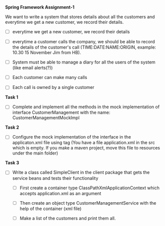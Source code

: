 **Spring Framework
Assignment-1**


We want to write a system that stores details about all the customers and everytime we get a new customer, we record their details. 

- [ ] everytime we get a new customer, we record their details


- [ ] everytime a customer calls the company, we should be able to record the details of the customer's call (TIME:DATE:NAME:ORIGIN, example: 10.30 15 November Jim from HB).


- [ ] System must be able to manage a diary for all the users of the system (like email alerts(?))


- [ ] Each customer can make many calls


- [ ] Each call is owned by a single customer



**Task 1**
- [ ] Complete and implement all the methods in the mock implementation of interface CustomerManagement with the name: CustomerManagementMockImpl


**Task 2**
- [ ] Configure the mock implementation of the interface in the applicaton.xml file using <beans> tag (You have a file application.xml in the src which is empty. If you make a maven project, move this file to resources under the main folder)


**Task 3**
- [ ] Write a class called SimpleClient in the client package that gets the service beans and tests their functionality
    - [ ] First create a container type  ClassPathXmlApplicationContext which accepts application.xml as an argument
    - [ ] Then create an object type CustomerManagementService with the help of the container (xml file)
    - [ ] Make a list of the customers and print them all.


